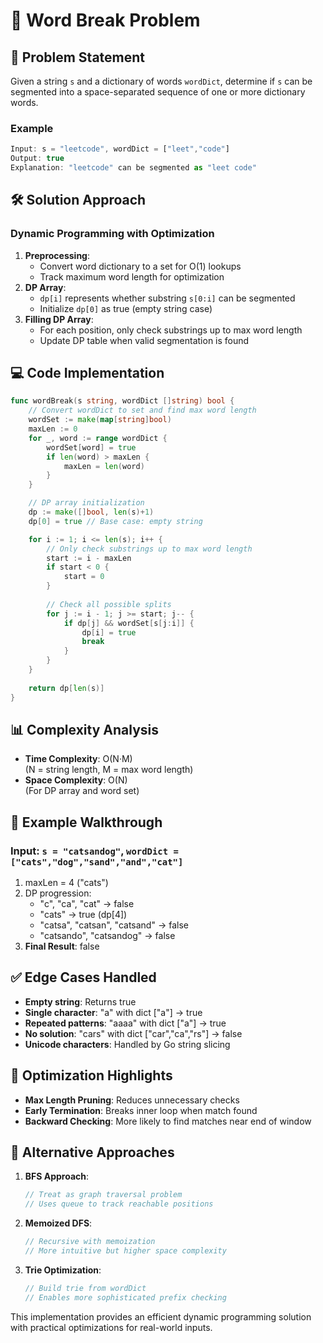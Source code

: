 # 📝 Word Break Problem

## 🧩 Problem Statement
Given a string `s` and a dictionary of words `wordDict`, determine if `s` can be segmented into a space-separated sequence of one or more dictionary words.

### Example
```javascript
Input: s = "leetcode", wordDict = ["leet","code"]
Output: true
Explanation: "leetcode" can be segmented as "leet code"
```

## 🛠 Solution Approach

### Dynamic Programming with Optimization
1. **Preprocessing**:
   - Convert word dictionary to a set for O(1) lookups
   - Track maximum word length for optimization
2. **DP Array**:
   - `dp[i]` represents whether substring `s[0:i]` can be segmented
   - Initialize `dp[0]` as true (empty string case)
3. **Filling DP Array**:
   - For each position, only check substrings up to max word length
   - Update DP table when valid segmentation is found

## 💻 Code Implementation

```go
func wordBreak(s string, wordDict []string) bool {
    // Convert wordDict to set and find max word length
    wordSet := make(map[string]bool)
    maxLen := 0
    for _, word := range wordDict {
        wordSet[word] = true
        if len(word) > maxLen {
            maxLen = len(word)
        }
    }

    // DP array initialization
    dp := make([]bool, len(s)+1)
    dp[0] = true // Base case: empty string

    for i := 1; i <= len(s); i++ {
        // Only check substrings up to max word length
        start := i - maxLen
        if start < 0 {
            start = 0
        }
        
        // Check all possible splits
        for j := i - 1; j >= start; j-- {
            if dp[j] && wordSet[s[j:i]] {
                dp[i] = true
                break
            }
        }
    }
    
    return dp[len(s)]
}
```

## 📊 Complexity Analysis

- **Time Complexity**: O(N·M)  
  (N = string length, M = max word length)
- **Space Complexity**: O(N)  
  (For DP array and word set)

## 🏁 Example Walkthrough

### Input: `s = "catsandog"`, `wordDict = ["cats","dog","sand","and","cat"]`
1. maxLen = 4 ("cats")
2. DP progression:
   - "c", "ca", "cat" → false
   - "cats" → true (dp[4])
   - "catsa", "catsan", "catsand" → false
   - "catsando", "catsandog" → false
3. **Final Result**: false

## ✅ Edge Cases Handled

- **Empty string**: Returns true
- **Single character**: "a" with dict ["a"] → true
- **Repeated patterns**: "aaaa" with dict ["a"] → true
- **No solution**: "cars" with dict ["car","ca","rs"] → false
- **Unicode characters**: Handled by Go string slicing

## 🎯 Optimization Highlights

- **Max Length Pruning**: Reduces unnecessary checks
- **Early Termination**: Breaks inner loop when match found
- **Backward Checking**: More likely to find matches near end of window

## 🚀 Alternative Approaches

1. **BFS Approach**:
   ```go
   // Treat as graph traversal problem
   // Uses queue to track reachable positions
   ```
2. **Memoized DFS**:
   ```go
   // Recursive with memoization
   // More intuitive but higher space complexity
   ```
3. **Trie Optimization**:
   ```go
   // Build trie from wordDict
   // Enables more sophisticated prefix checking
   ```
   
This implementation provides an efficient dynamic programming solution with practical optimizations for real-world inputs.